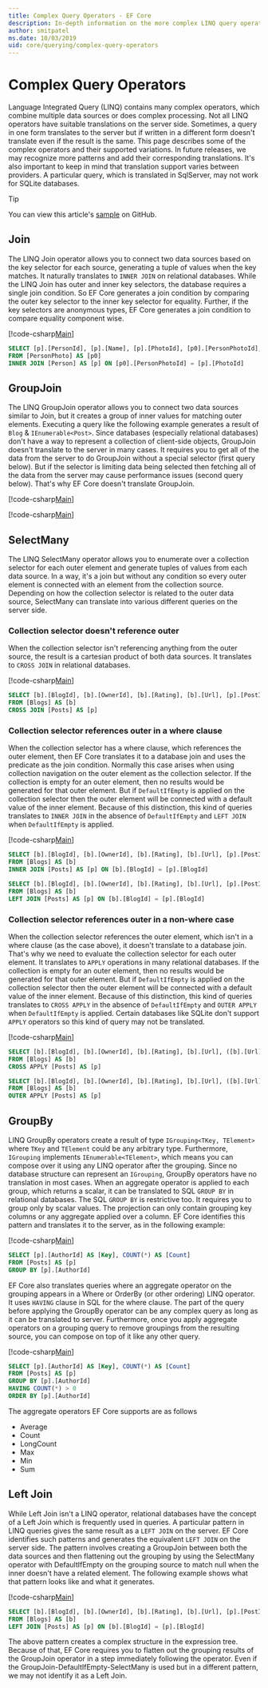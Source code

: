 ```yaml
---
title: Complex Query Operators - EF Core
description: In-depth information on the more complex LINQ query operators when using Entity Framework Core
author: smitpatel
ms.date: 10/03/2019
uid: core/querying/complex-query-operators
---
```

# Complex Query Operators

Language Integrated Query (LINQ) contains many complex operators, which combine multiple data sources or does complex processing. Not all LINQ operators have suitable translations on the server side. Sometimes, a query in one form translates to the server but if written in a different form doesn't translate even if the result is the same. This page describes some of the complex operators and their supported variations. In future releases, we may recognize more patterns and add their corresponding translations. It's also important to keep in mind that translation support varies between providers. A particular query, which is translated in SqlServer, may not work for SQLite databases.

> [!TIP]
> You can view this article's [sample](https://github.com/dotnet/EntityFramework.Docs/tree/master/samples/core/Querying) on GitHub.

## Join

The LINQ Join operator allows you to connect two data sources based on the key selector for each source, generating a tuple of values when the key matches. It naturally translates to `INNER JOIN` on relational databases. While the LINQ Join has outer and inner key selectors, the database requires a single join condition. So EF Core generates a join condition by comparing the outer key selector to the inner key selector for equality. Further, if the key selectors are anonymous types, EF Core generates a join condition to compare equality component wise.

[!code-csharp[Main](../../../samples/core/Querying/ComplexQuery/Sample.cs#Join)]

```SQL
SELECT [p].[PersonId], [p].[Name], [p].[PhotoId], [p0].[PersonPhotoId], [p0].[Caption], [p0].[Photo]
FROM [PersonPhoto] AS [p0]
INNER JOIN [Person] AS [p] ON [p0].[PersonPhotoId] = [p].[PhotoId]
```

## GroupJoin

The LINQ GroupJoin operator allows you to connect two data sources similar to Join, but it creates a group of inner values for matching outer elements. Executing a query like the following example generates a result of `Blog` & `IEnumerable<Post>`. Since databases (especially relational databases) don't have a way to represent a collection of client-side objects, GroupJoin doesn't translate to the server in many cases. It requires you to get all of the data from the server to do GroupJoin without a special selector (first query below). But if the selector is limiting data being selected then fetching all of the data from the server may cause performance issues (second query below). That's why EF Core doesn't translate GroupJoin.

[!code-csharp[Main](../../../samples/core/Querying/ComplexQuery/Sample.cs#GroupJoin)]

[!code-csharp[Main](../../../samples/core/Querying/ComplexQuery/Sample.cs#GroupJoinComposed)]

## SelectMany

The LINQ SelectMany operator allows you to enumerate over a collection selector for each outer element and generate tuples of values from each data source. In a way, it's a join but without any condition so every outer element is connected with an element from the collection source. Depending on how the collection selector is related to the outer data source, SelectMany can translate into various different queries on the server side.

### Collection selector doesn't reference outer

When the collection selector isn't referencing anything from the outer source, the result is a cartesian product of both data sources. It translates to `CROSS JOIN` in relational databases.

[!code-csharp[Main](../../../samples/core/Querying/ComplexQuery/Sample.cs#SelectManyConvertedToCrossJoin)]

```SQL
SELECT [b].[BlogId], [b].[OwnerId], [b].[Rating], [b].[Url], [p].[PostId], [p].[AuthorId], [p].[BlogId], [p].[Content], [p].[Rating], [p].[Title]
FROM [Blogs] AS [b]
CROSS JOIN [Posts] AS [p]
```

### Collection selector references outer in a where clause

When the collection selector has a where clause, which references the outer element, then EF Core translates it to a database join and uses the predicate as the join condition. Normally this case arises when using collection navigation on the outer element as the collection selector. If the collection is empty for an outer element, then no results would be generated for that outer element. But if `DefaultIfEmpty` is applied on the collection selector then the outer element will be connected with a default value of the inner element. Because of this distinction, this kind of queries translates to `INNER JOIN` in the absence of `DefaultIfEmpty` and `LEFT JOIN` when `DefaultIfEmpty` is applied.

[!code-csharp[Main](../../../samples/core/Querying/ComplexQuery/Sample.cs#SelectManyConvertedToJoin)]

```SQL
SELECT [b].[BlogId], [b].[OwnerId], [b].[Rating], [b].[Url], [p].[PostId], [p].[AuthorId], [p].[BlogId], [p].[Content], [p].[Rating], [p].[Title]
FROM [Blogs] AS [b]
INNER JOIN [Posts] AS [p] ON [b].[BlogId] = [p].[BlogId]

SELECT [b].[BlogId], [b].[OwnerId], [b].[Rating], [b].[Url], [p].[PostId], [p].[AuthorId], [p].[BlogId], [p].[Content], [p].[Rating], [p].[Title]
FROM [Blogs] AS [b]
LEFT JOIN [Posts] AS [p] ON [b].[BlogId] = [p].[BlogId]
```

### Collection selector references outer in a non-where case

When the collection selector references the outer element, which isn't in a where clause (as the case above), it doesn't translate to a database join. That's why we need to evaluate the collection selector for each outer element. It translates to `APPLY` operations in many relational databases. If the collection is empty for an outer element, then no results would be generated for that outer element. But if `DefaultIfEmpty` is applied on the collection selector then the outer element will be connected with a default value of the inner element. Because of this distinction, this kind of queries translates to `CROSS APPLY` in the absence of `DefaultIfEmpty` and `OUTER APPLY` when `DefaultIfEmpty` is applied. Certain databases like SQLite don't support `APPLY` operators so this kind of query may not be translated.

[!code-csharp[Main](../../../samples/core/Querying/ComplexQuery/Sample.cs#SelectManyConvertedToApply)]

```SQL
SELECT [b].[BlogId], [b].[OwnerId], [b].[Rating], [b].[Url], ([b].[Url] + N'=>') + [p].[Title] AS [p]
FROM [Blogs] AS [b]
CROSS APPLY [Posts] AS [p]

SELECT [b].[BlogId], [b].[OwnerId], [b].[Rating], [b].[Url], ([b].[Url] + N'=>') + [p].[Title] AS [p]
FROM [Blogs] AS [b]
OUTER APPLY [Posts] AS [p]
```

## GroupBy

LINQ GroupBy operators create a result of type `IGrouping<TKey, TElement>` where `TKey` and `TElement` could be any arbitrary type. Furthermore, `IGrouping` implements `IEnumerable<TElement>`, which means you can compose over it using any LINQ operator after the grouping. Since no database structure can represent an `IGrouping`, GroupBy operators have no translation in most cases. When an aggregate operator is applied to each group, which returns a scalar, it can be translated to SQL `GROUP BY` in relational databases. The SQL `GROUP BY` is restrictive too. It requires you to group only by scalar values. The projection can only contain grouping key columns or any aggregate applied over a column. EF Core identifies this pattern and translates it to the server, as in the following example:

[!code-csharp[Main](../../../samples/core/Querying/ComplexQuery/Sample.cs#GroupBy)]

```SQL
SELECT [p].[AuthorId] AS [Key], COUNT(*) AS [Count]
FROM [Posts] AS [p]
GROUP BY [p].[AuthorId]
```

EF Core also translates queries where an aggregate operator on the grouping appears in a Where or OrderBy (or other ordering) LINQ operator. It uses `HAVING` clause in SQL for the where clause. The part of the query before applying the GroupBy operator can be any complex query as long as it can be translated to server. Furthermore, once you apply aggregate operators on a grouping query to remove groupings from the resulting source, you can compose on top of it like any other query.

[!code-csharp[Main](../../../samples/core/Querying/ComplexQuery/Sample.cs#GroupByFilter)]

```SQL
SELECT [p].[AuthorId] AS [Key], COUNT(*) AS [Count]
FROM [Posts] AS [p]
GROUP BY [p].[AuthorId]
HAVING COUNT(*) > 0
ORDER BY [p].[AuthorId]
```

The aggregate operators EF Core supports are as follows

- Average
- Count
- LongCount
- Max
- Min
- Sum

## Left Join

While Left Join isn't a LINQ operator, relational databases have the concept of a Left Join which is frequently used in queries. A particular pattern in LINQ queries gives the same result as a `LEFT JOIN` on the server. EF Core identifies such patterns and generates the equivalent `LEFT JOIN` on the server side. The pattern involves creating a GroupJoin between both the data sources and then flattening out the grouping by using the SelectMany operator with DefaultIfEmpty on the grouping source to match null when the inner doesn't have a related element. The following example shows what that pattern looks like and what it generates.

[!code-csharp[Main](../../../samples/core/Querying/ComplexQuery/Sample.cs#LeftJoin)]

```SQL
SELECT [b].[BlogId], [b].[OwnerId], [b].[Rating], [b].[Url], [p].[PostId], [p].[AuthorId], [p].[BlogId], [p].[Content], [p].[Rating], [p].[Title]
FROM [Blogs] AS [b]
LEFT JOIN [Posts] AS [p] ON [b].[BlogId] = [p].[BlogId]
```

The above pattern creates a complex structure in the expression tree. Because of that, EF Core requires you to flatten out the grouping results of the GroupJoin operator in a step immediately following the operator. Even if the GroupJoin-DefaultIfEmpty-SelectMany is used but in a different pattern, we may not identify it as a Left Join.
